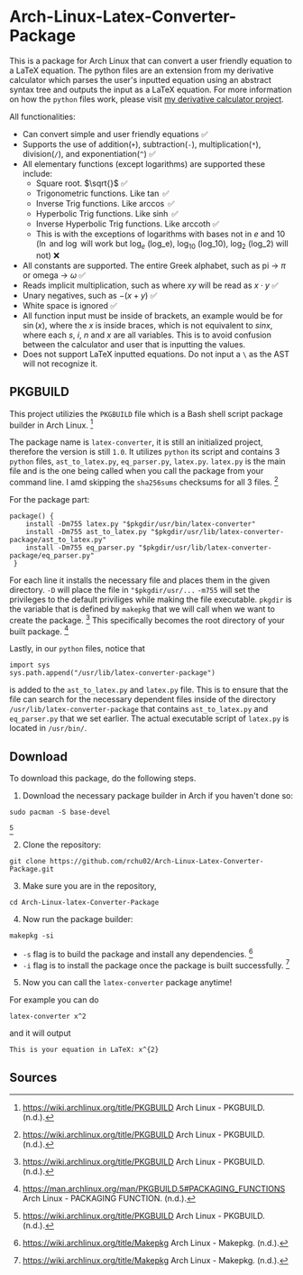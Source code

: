 # Arch-Linux-Latex-Converter-Package

This is a package for Arch Linux that can convert a user friendly equation to a LaTeX equation. The python files are an extension from my derivative calculator which parses the user's inputted equation using an abstract syntax tree and outputs the input as a LaTeX equation. For more information on how the `python` files work, please visit <a href="https://github.com/rchu02/Derivative-calculator.git" target="_blank">my derivative calculator project</a>. 

All functionalities:
* Can convert simple and user friendly equations ✅
* Supports the use of addition(`+`), subtraction(`-`), multiplication(`*`), division(`/`), and exponentiation(`^`) ✅
* All elementary functions (except logarithms) are supported these include:  
    * Square root. $\sqrt{}$ ✅
    * Trigonometric functions. Like $\tan$ ✅
    * Inverse Trig functions. Like $\arccos$ ✅
    * Hyperbolic Trig functions. Like $\sinh$ ✅
    * Inverse Hyperbolic Trig functions. Like $\text{arccoth}$ ✅
    * This is with the exceptions of logarithms with bases not in $e$ and $10$ ($\ln$ and $\log$ will work but $\log_e$ (log_e), $\log_{10}$ (log_10), $\log_2$ (log_2) will not) ❌
* All constants are supported. The entire Greek alphabet, such as pi &rarr; $\pi$ or omega &rarr; $\omega$ ✅
* Reads implicit multiplication, such as where $xy$ will be read as $x \cdot y$ ✅
* Unary negatives, such as $-(x+y)$ ✅
* White space is ignored ✅
* All function input must be inside of brackets, an example would be for $\sin(x)$, where the $x$ is inside braces, which is not equivalent to $sinx$, where each $s$, $i$, $n$ and $x$ are all variables. This is to avoid confusion between the calculator and user that is inputting the values.
* Does not support LaTeX inputted equations. Do not input a `\` as the AST will not recognize it.

## PKGBUILD
This project utilizies the `PKGBUILD` file which is a Bash shell script package builder in Arch Linux. [^1]

The package name is `latex-converter`, it is still an initialized project, therefore the version is still `1.0`. It utilizes `python` its script and contains 3 `python` files, `ast_to_latex.py`, `eq_parser.py`, `latex.py`. `latex.py` is the main file and is the one being called when you call the package from your command line. I amd skipping the `sha256sums` checksums for all 3 files. [^1]

For the package part:
```
package() {
    install -Dm755 latex.py "$pkgdir/usr/bin/latex-converter"
    install -Dm755 ast_to_latex.py "$pkgdir/usr/lib/latex-converter-package/ast_to_latex.py"
    install -Dm755 eq_parser.py "$pkgdir/usr/lib/latex-converter-package/eq_parser.py"
 }
```
For each line it installs the necessary file and places them in the given directory. `-D` will place the file in `"$pkgdir/usr/...` `-m755` will set the privileges to the default priviliges while making the file executable. `pkgdir` is the variable that is defined by `makepkg` that we will call when we want to create the package. [^1] This specifically becomes the root directory of your built package. [^2]

Lastly, in our `python` files, notice that 
```
import sys
sys.path.append("/usr/lib/latex-converter-package")
```
is added to the `ast_to_latex.py` and `latex.py` file. This is to ensure that the file can search for the necessary dependent files inside of the directory `/usr/lib/latex-converter-package` that contains `ast_to_latex.py` and `eq_parser.py` that we set earlier. The actual executable script of `latex.py` is located in `/usr/bin/`.

## Download
To download this package, do the following steps.

1. Download the necessary package builder in Arch if you haven't done so:
```
sudo pacman -S base-devel
```
[^1]

2. Clone the repository:
```
git clone https://github.com/rchu02/Arch-Linux-Latex-Converter-Package.git
```

3. Make sure you are in the repository,
```
cd Arch-Linux-latex-Converter-Package
```

4. Now run the package builder:
```
makepkg -si
```
* `-s` flag is to build the package and install any dependencies. [^3]
* `-i` flag is to install the package once the package is built successfully. [^3]

5. Now you can call the `latex-converter` package anytime!

For example you can do 
```
latex-converter x^2
```
and it will output 
```
This is your equation in LaTeX: x^{2}
```

## Sources

[^1]: https://wiki.archlinux.org/title/PKGBUILD
Arch Linux - PKGBUILD. (n.d.).

[^2]: https://man.archlinux.org/man/PKGBUILD.5#PACKAGING_FUNCTIONS
Arch Linux - PACKAGING FUNCTION. (n.d.).

[^3]: https://wiki.archlinux.org/title/Makepkg
Arch Linux - Makepkg. (n.d.).